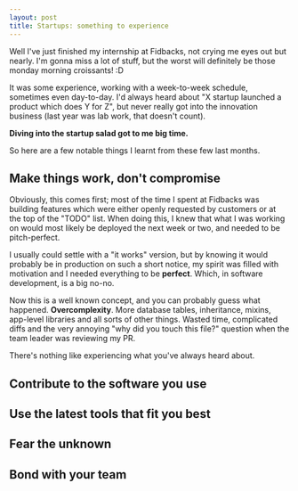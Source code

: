 ```yaml
---
layout: post
title: Startups: something to experience
---
```


Well I've just finished my internship at Fidbacks, not crying me eyes out but
nearly. I'm gonna miss a lot of stuff, but the worst will definitely be those
monday morning croissants! :D

It was some experience, working with a week-to-week schedule, sometimes even
day-to-day. I'd always heard about "X startup launched a product which does Y
for Z", but never really got into the innovation business (last year was lab
work, that doesn't count).

**Diving into the startup salad got to me big time.**

So here are a few notable things I learnt from these few last months.

## Make things work, don't compromise

Obviously, this comes first; most of the time I spent at Fidbacks was building
features which were either openly requested by customers or at the top of the
"TODO" list. When doing this, I knew that what I was working on would most
likely be deployed the next week or two, and needed to be pitch-perfect.

I usually could settle with a "it works" version, but by knowing it would
probably be in production on such a short notice, my spirit was filled with
motivation and I needed everything to be **perfect**. Which, in software
development, is a big no-no.

Now this is a well known concept, and you can probably guess what happened.
**Overcomplexity**. More database tables, inheritance, mixins, app-level
libraries and all sorts of other things. Wasted time, complicated diffs and the
very annoying "why did you touch this file?" question when the team leader was
reviewing my PR.

There's nothing like experiencing what you've always heard about.

## Contribute to the software you use
## Use the latest tools that fit you best
## Fear the unknown
## Bond with your team
